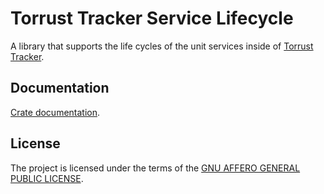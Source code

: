 # Torrust Tracker Service Lifecycle

A library that supports the life cycles of the unit services inside of [Torrust Tracker](https://github.com/torrust/torrust-tracker).

## Documentation

[Crate documentation](https://docs.rs/torrust-tracker-servcies).

## License

The project is licensed under the terms of the [GNU AFFERO GENERAL PUBLIC LICENSE](../../LICENSE).
